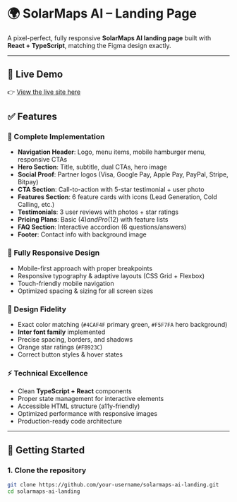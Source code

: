 # 🌍 SolarMaps AI – Landing Page  

A pixel-perfect, fully responsive **SolarMaps AI landing page** built with **React + TypeScript**, matching the Figma design exactly.  

---

## 🔗 Live Demo  
👉 [View the live site here](https://mysolarpanel.netlify.app/) 

## ✅ Features  

### 🎯 Complete Implementation  
- **Navigation Header**: Logo, menu items, mobile hamburger menu, responsive CTAs  
- **Hero Section**: Title, subtitle, dual CTAs, hero image  
- **Social Proof**: Partner logos (Visa, Google Pay, Apple Pay, PayPal, Stripe, Bitpay)  
- **CTA Section**: Call-to-action with 5-star testimonial + user photo  
- **Features Section**: 6 feature cards with icons (Lead Generation, Cold Calling, etc.)  
- **Testimonials**: 3 user reviews with photos + star ratings  
- **Pricing Plans**: Basic ($4) and Pro ($12) with feature lists  
- **FAQ Section**: Interactive accordion (6 questions/answers)  
- **Footer**: Contact info with background image  

### 📱 Fully Responsive Design  
- Mobile-first approach with proper breakpoints  
- Responsive typography & adaptive layouts (CSS Grid + Flexbox)  
- Touch-friendly mobile navigation  
- Optimized spacing & sizing for all screen sizes  

### 🎨 Design Fidelity  
- Exact color matching (`#4CAF4F` primary green, `#F5F7FA` hero background)  
- **Inter font family** implemented  
- Precise spacing, borders, and shadows  
- Orange star ratings (`#FB923C`)  
- Correct button styles & hover states  

### ⚡ Technical Excellence  
- Clean **TypeScript + React** components  
- Proper state management for interactive elements  
- Accessible HTML structure (a11y-friendly)  
- Optimized performance with responsive images  
- Production-ready code architecture  

---

## 🚀 Getting Started  

### 1. Clone the repository  
```bash
git clone https://github.com/your-username/solarmaps-ai-landing.git
cd solarmaps-ai-landing
